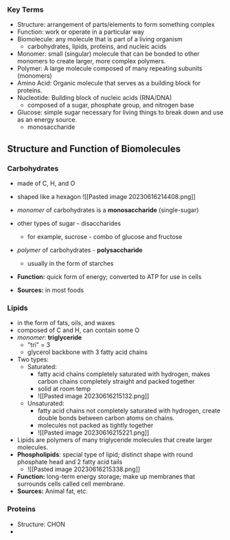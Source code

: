 ### Key Terms
- Structure: arrangement of parts/elements to form something complex
- Function: work or operate in a particular way
- Biomolecule: any molecule that is part of a living organism
	- carbohydrates, lipids, proteins, and nucleic acids
- Monomer: small (singular) molecule that can be bonded to other monomers to create larger, more complex polymers.
- Polymer: A large molecule composed of many repeating subunits (monomers)
- Amino Acid: Organic molecule that serves as a building block for proteins.
- Nucleotide: Building block of nucleic acids (RNA/DNA)
	- composed of a sugar, phosphate group, and nitrogen base
- Glucose: simple sugar necessary for living things to break down and use as an energy source.
	- monosaccharide

## Structure and Function of Biomolecules

### Carbohydrates
- made of C, H, and O
- shaped like a hexagon
![[Pasted image 20230616214408.png]]

- *monomer* of carbohydrates is a **monosaccharide** (single-sugar)
- other types of sugar - disaccharides
	- for example, sucrose - combo of glucose and fructose
- *polymer* of carbohydrates - **polysaccharide**
	- usually in the form of starches
- **Function:** quick form of energy; converted to ATP for use in cells
- **Sources:** in most foods

### Lipids
- in the form of fats, oils, and waxes
- composed of C and H, can contain some O
- *monomer*: **triglyceride**
	- "tri" = 3
	- glycerol backbone with 3 fatty acid chains
- Two types:
	- Saturated:
		- fatty acid chains completely saturated with hydrogen, makes carbon chains completely straight and packed together
		- solid at room temp
		- ![[Pasted image 20230616215132.png]]
	- Unsaturated:
		- fatty acid chains not completely saturated with hydrogen, create double bonds between carbon atoms on chains.
		- molecules not packed as tightly together
		- ![[Pasted image 20230616215221.png]]
- Lipids are polymers of many triglyceride molecules that create larger molecules.
- **Phospholipids**: special type of lipid; distinct shape with round phosphate head and 2 fatty acid tails
	- ![[Pasted image 20230616215338.png]]
- **Function:** long-term energy storage; make up membranes that surrounds cells called cell membrane.
- **Sources:** Animal fat, etc.

### Proteins
- Structure: CHON
- 